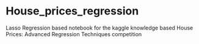 # House_prices_regression
Lasso Regression based notebook for the kaggle knowledge based House Prices: Advanced Regression Techniques competition
